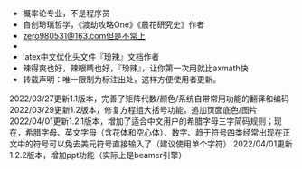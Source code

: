 - 概率论专业，不是程序员
- 自创玢璃哲学，《渡劫攻略One》《晨花研究史》作者
- zero980531@163.com但是不常上
- 
- latex中文优化头文件『玢辣』文档作者
- 辣得爽也好，辣眼睛也好，『玢辣』，让你第一次用就比axmath快
- 转载声明：唯一限制为标注出处，这样方便使用者更新。

2022/03/27更新1.1版本，完善了矩阵代数/颜色/系统自带常用功能的翻译和编码
2022/03/29更新1.2版本，修复方程组大括号功能，追加页面底色/图片
2022/04/01更新1.2.1版本，增加了适合中文用户的希腊字母三字简码规则；现在，希腊字母、英文字母（含花体和空心体）、数字、趋于符号四类经常出现在正文中的符号可以免去美元符号直接输入了（建议使用单个字符）
2022/04/01更新1.2.2版本，增加ppt功能（实际上是beamer引擎）


